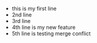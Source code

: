 - this is my first line
- 2nd line
- 3rd line 
- 4th line is my new feature
- 5th line is testing merge conflict


